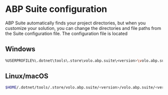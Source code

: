 # ABP Suite configuration

ABP Suite automatically finds your project directories, but when you customize your solution, you can change the directories and file paths from the Suite configuration file. The configuration file is located

## Windows

```bash
%USERPROFILE%\.dotnet\tools\.store\volo.abp.suite\<version>\volo.abp.suite\<version>\tools\netcoreapp3.1\any\appsettings.json
```

## Linux/macOS

```bash
$HOME/.dotnet/tools/.store/volo.abp.suite/<version>/volo.abp.suite/<version>/tools/netcoreapp3.1/any/appsettings.json
```
